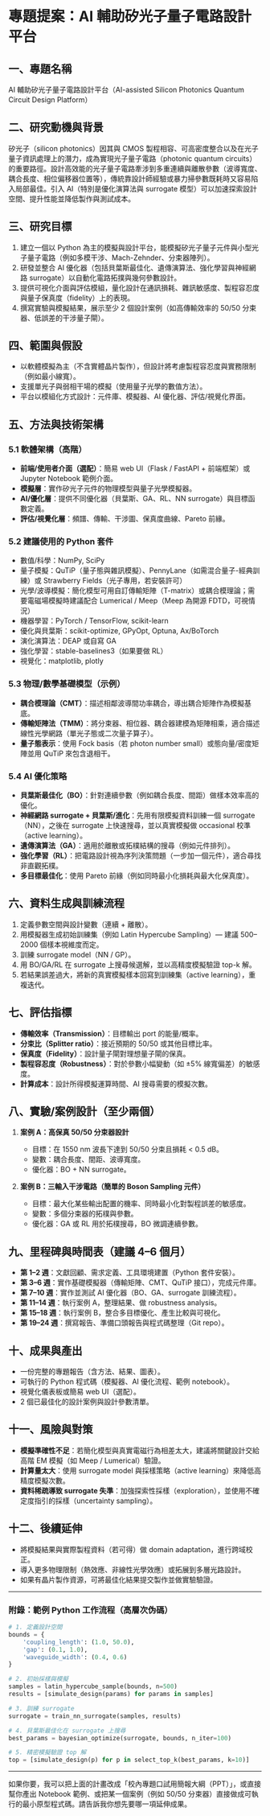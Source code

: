 # 專題提案：AI 輔助矽光子量子電路設計平台

## 一、專題名稱

AI 輔助矽光子量子電路設計平台（AI-assisted Silicon Photonics Quantum Circuit Design Platform）

## 二、研究動機與背景

矽光子（silicon photonics）因其與 CMOS 製程相容、可高密度整合以及在光子量子資訊處理上的潛力，成為實現光子量子電路（photonic quantum circuits）的重要路徑。設計高效能的光子量子電路牽涉到多重連續與離散參數（波導寬度、耦合長度、相位偏移器位置等），傳統靠設計師經驗或暴力掃參數既耗時又容易陷入局部最佳。引入 AI（特別是優化演算法與 surrogate 模型）可以加速探索設計空間、提升性能並降低製作與測試成本。

## 三、研究目標

1. 建立一個以 Python 為主的模擬與設計平台，能模擬矽光子量子元件與小型光子量子電路（例如多模干涉、Mach-Zehnder、分束器陣列）。
2. 研發並整合 AI 優化器（包括貝葉斯最佳化、遺傳演算法、強化學習與神經網路 surrogate）以自動化電路拓撲與幾何參數設計。
3. 提供可視化介面與評估模組，量化設計在通訊損耗、雜訊敏感度、製程容忍度與量子保真度（fidelity）上的表現。
4. 撰寫實驗與模擬結果，展示至少 2 個設計案例（如高傳輸效率的 50/50 分束器、低誤差的干涉量子閘）。

## 四、範圍與假設

* 以軟體模擬為主（不含實體晶片製作），但設計將考慮製程容忍度與實務限制（例如最小線寬）。
* 支援單光子與弱相干場的模擬（使用量子光學的數值方法）。
* 平台以模組化方式設計：元件庫、模擬器、AI 優化器、評估/視覺化界面。

## 五、方法與技術架構

### 5.1 軟體架構（高階）

* **前端/使用者介面（選配）**：簡易 web UI（Flask / FastAPI + 前端框架）或 Jupyter Notebook 範例介面。
* **模擬層**：實作矽光子元件的物理模型與量子光學模擬器。
* **AI/優化層**：提供不同優化器（貝葉斯、GA、RL、NN surrogate）與目標函數定義。
* **評估/視覺化層**：頻譜、傳輸、干涉圖、保真度曲線、Pareto 前緣。

### 5.2 建議使用的 Python 套件

* 數值/科學：NumPy, SciPy
* 量子模擬：QuTiP（量子態與雜訊模擬）、PennyLane（如需混合量子-經典訓練）或 Strawberry Fields（光子專用，若安裝許可）
* 光學/波導模擬：簡化模型可用自訂傳輸矩陣（T-matrix）或耦合模理論；需要電磁場模擬時建議配合 Lumerical / Meep（Meep 為開源 FDTD，可視情況）
* 機器學習：PyTorch / TensorFlow, scikit-learn
* 優化與貝葉斯：scikit-optimize, GPyOpt, Optuna, Ax/BoTorch
* 演化演算法：DEAP 或自寫 GA
* 強化學習：stable-baselines3（如果要做 RL）
* 視覺化：matplotlib, plotly

### 5.3 物理/數學基礎模型（示例）

* **耦合模理論（CMT）**：描述相鄰波導間功率耦合，導出耦合矩陣作為模擬基底。
* **傳輸矩陣法（TMM）**：將分束器、相位器、耦合器建模為矩陣相乘，適合描述線性光學網路（單光子態或二次量子算子）。
* **量子態表示**：使用 Fock basis（若 photon number small）或態向量/密度矩陣並用 QuTiP 來包含退相干。

### 5.4 AI 優化策略

* **貝葉斯最佳化（BO）**：針對連續參數（例如耦合長度、間距）做樣本效率高的優化。
* **神經網路 surrogate + 貝葉斯/進化**：先用有限模擬資料訓練一個 surrogate（NN），之後在 surrogate 上快速搜尋，並以真實模擬做 occasional 校準（active learning）。
* **遺傳演算法（GA）**：適用於離散或拓樸結構的搜尋（例如元件排列）。
* **強化學習（RL）**：把電路設計視為序列決策問題（一步加一個元件），適合尋找非直觀拓樸。
* **多目標最佳化**：使用 Pareto 前緣（例如同時最小化損耗與最大化保真度）。

## 六、資料生成與訓練流程

1. 定義參數空間與設計變數（連續 + 離散）。
2. 用模擬器生成初始訓練集（例如 Latin Hypercube Sampling）— 建議 500–2000 個樣本視維度而定。
3. 訓練 surrogate model（NN / GP）。
4. 用 BO/GA/RL 在 surrogate 上搜尋候選解，並以高精度模擬驗證 top-k 解。
5. 若結果誤差過大，將新的真實模擬樣本回寫到訓練集（active learning），重複迭代。

## 七、評估指標

* **傳輸效率（Transmission）**：目標輸出 port 的能量/概率。
* **分束比（Splitter ratio）**：接近預期的 50/50 或其他目標比率。
* **保真度（Fidelity）**：設計量子閘對理想量子閘的保真。
* **製程容忍度（Robustness）**：對於參數小幅變動（如 ±5% 線寬偏差）的敏感度。
* **計算成本**：設計所得模擬運算時間、AI 搜尋需要的模擬次數。

## 八、實驗/案例設計（至少兩個）

1. **案例 A：高保真 50/50 分束器設計**

   * 目標：在 1550 nm 波長下達到 50/50 分束且損耗 < 0.5 dB。
   * 變數：耦合長度、間距、波導寬度。
   * 優化器：BO + NN surrogate。

2. **案例 B：三輸入干涉電路（簡單的 Boson Sampling 元件）**

   * 目標：最大化某些輸出配置的機率、同時最小化對製程誤差的敏感度。
   * 變數：多個分束器的拓樸與參數。
   * 優化器：GA 或 RL 用於拓樸搜尋，BO 微調連續參數。

## 九、里程碑與時間表（建議 4–6 個月）

* **第 1–2 週**：文獻回顧、需求定義、工具環境建置（Python 套件安裝）。
* **第 3–6 週**：實作基礎模擬器（傳輸矩陣、CMT、QuTiP 接口），完成元件庫。
* **第 7–10 週**：實作並測試 AI 優化器（BO、GA、surrogate 訓練流程）。
* **第 11–14 週**：執行案例 A，整理結果、做 robustness analysis。
* **第 15–18 週**：執行案例 B，整合多目標優化、產生比較與可視化。
* **第 19–24 週**：撰寫報告、準備口頭報告與程式碼整理（Git repo）。

## 十、成果與產出

* 一份完整的專題報告（含方法、結果、圖表）。
* 可執行的 Python 程式碼（模擬器、AI 優化流程、範例 notebook）。
* 視覺化儀表板或簡易 web UI（選配）。
* 2 個已最佳化的設計案例與設計參數清單。

## 十一、風險與對策

* **模擬準確性不足**：若簡化模型與真實電磁行為相差太大，建議將關鍵設計交給高階 EM 模擬（如 Meep / Lumerical）驗證。
* **計算量太大**：使用 surrogate model 與採樣策略（active learning）來降低高精度模擬次數。
* **資料稀疏導致 surrogate 失準**：加強探索性採樣（exploration），並使用不確定度指引的採樣（uncertainty sampling）。

## 十二、後續延伸

* 將模擬結果與實際製程資料（若可得）做 domain adaptation，進行跨域校正。
* 導入更多物理限制（熱效應、非線性光學效應）或拓展到多層光路設計。
* 如果有晶片製作資源，可將最佳化結果提交製作並做實驗驗證。

---

### 附錄：範例 Python 工作流程（高層次伪碼）

```python
# 1. 定義設計空間
bounds = {
    'coupling_length': (1.0, 50.0),
    'gap': (0.1, 1.0),
    'waveguide_width': (0.4, 0.6)
}

# 2. 初始採樣與模擬
samples = latin_hypercube_sample(bounds, n=500)
results = [simulate_design(params) for params in samples]

# 3. 訓練 surrogate
surrogate = train_nn_surrogate(samples, results)

# 4. 貝葉斯最佳化在 surrogate 上搜尋
best_params = bayesian_optimize(surrogate, bounds, n_iter=100)

# 5. 精密模擬驗證 top 解
top = [simulate_design(p) for p in select_top_k(best_params, k=10)]
```

---

如果你要，我可以把上面的計畫改成「校內專題口試用簡報大綱（PPT）」，或直接幫你產出 Notebook 範例、或把某一個案例（例如 50/50 分束器）直接做成可執行的最小原型程式碼。請告訴我你想先要哪一項延伸成果。
